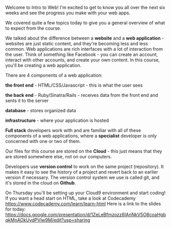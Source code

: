 Welcome to Intro to Web! I'm excited to get to know you all over the next six weeks and see the progress you make with your web apps.

We covered quite a few topics today to give you a general overview of what to expect from the course.

We talked about the difference between a **website** and a **web application** - websites are just static content, and they're becoming less and less common. Web applications are rich interfaces with a lot of interaction from the user. Think of something like Facebook - you can create an account, interact with other accounts, and create your own content. In this course, you'll be creating a web application.

There are 4 components of a web application:

**the front end** - HTML/CSS/Javascript - this is what the user sees

**the back end** - Ruby/Sinatra/Rails - receives data from the front end and sents it to the server

**database** - stores organized data

**infrastructure** - where your application is hosted

**Full stack** developers work with and are familiar with all of these components of a web applications, where a **specialist** developer is only concerned with one or two of them.

Our files for this course are stored on the **Cloud** - this just means that they are stored somewhere else, not on our computers.

Developers use **version control** to work on the same project (repository). It makes it easy to see the history of a project and revert back to an earlier version if necessary. The version control system we use is called git, and it's stored in the cloud on **Github**.

On Thursday you'll be setting up your Cloud9 environment and start coding! If you want a head start on HTML, take a look at Codecademy https://www.codecademy.com/learn/learn-html Here is a link to the slides for today:
https://docs.google.com/presentation/d/1ZeLeBfmzozz6IAnNkV5O8coaHgbqkMnAOkUydPVlw9M/edit?usp=sharing
